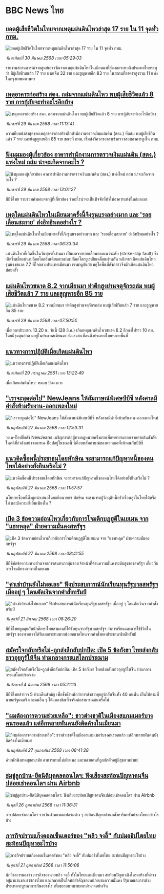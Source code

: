 # BBC News ไทย## [ยอดผู้เสียชีวิตในไทยจากเหตุแผ่นดินไหวล่าสุด 17 ราย ใน 11 จุดทั่ว กทม.](https://www.bbc.com/thai/articles/cwy656rxklgo?at_campaign=githubrss)![ยอดผู้เสียชีวิตในไทยจากเหตุแผ่นดินไหวล่าสุด 17 ราย ใน 11 จุดทั่ว กทม.](https://ichef.bbci.co.uk/ace/standard/240/cpsprodpb/0cc4/live/010de9a0-0d27-11f0-ba12-8d27eb561761.jpg)_วันอาทิตย์ที่ 30 มีนาคม 2568 เวลา 05:29:03_รายงานสถานการณ์จากศูนย์เอราวัณจากเหตุแผ่นดินไหวในเมียนมาที่ส่งผลกระทบถึงประเทศไทยระบุว่า มีผู้เสียชีวตแล้ว 17 ราย บาดเจ็บ 32 ราย และสูญหายอีก 83 ราย ในสถานที่อาคารสูงรวม 11 แห่งในกรุงเทพมหานคร## [เหตุอาคารก่อสร้าง สตง. ถล่มจากแผ่นดินไหว พบผู้เสียชีวิตแล้ว 8 ราย การกู้ภัยจะทำอะไรอีกบ้าง](https://www.bbc.com/thai/articles/c15q5xnn1xxo?at_campaign=githubrss)![เหตุอาคารก่อสร้าง สตง. ถล่มจากแผ่นดินไหว พบผู้เสียชีวิตแล้ว 8 ราย การกู้ภัยจะทำอะไรอีกบ้าง](https://ichef.bbci.co.uk/ace/standard/240/cpsprodpb/8e79/live/323634f0-0c47-11f0-ac9f-c37d6fd89579.jpg)_วันเสาร์ที่ 29 มีนาคม 2568 เวลา 11:13:41_ความคืบหน้าล่าสุดของเหตุอาคารก่อสร้างตึกสำนักงานตรวจเงินแผ่นดิน (สตง.) ที่ถล่ม พบผู้เสียชีวิตแล้ว 7 ราย และยังสูญหายอีก 85 ราย ขณะที่ กทม. เริ่มส่งวิศวกรอาสาเข้าตรวจสอบอาคารสูงใน กทม.## [ฟังมุมมองผู้เกี่ยวข้อง อาคารสำนักงานการตรวจเงินแผ่นดิน (สตง.) แห่งใหม่ ถล่ม น่าจะเกิดจากอะไร ?](https://www.bbc.com/thai/articles/c8d4d231ldjo?at_campaign=githubrss)![ฟังมุมมองผู้เกี่ยวข้อง อาคารสำนักงานการตรวจเงินแผ่นดิน (สตง.) แห่งใหม่ ถล่ม น่าจะเกิดจากอะไร ?](https://ichef.bbci.co.uk/ace/standard/240/cpsprodpb/4c07/live/0f158700-0c88-11f0-acdc-a9a9d6bc1c98.jpg)_วันเสาร์ที่ 29 มีนาคม 2568 เวลา 13:01:27_บีบีซีไทย รวบรวมคำตอบจากผู้ที่เกี่ยวข้อง ว่าอะไรน่าจะเป็นปัจจัยที่ทำให้อาคารแห่งนี้ถล่มลงมา## [เหตุใดแผ่นดินไหวในเมียนมาครั้งนี้จึงรุนแรงอย่างมาก และ 'รอยเลื่อนสะกาย' ส่งอิทธิพลอย่างไร ?](https://www.bbc.com/thai/articles/c0mwmglg84ro?at_campaign=githubrss)![เหตุใดแผ่นดินไหวในเมียนมาครั้งนี้จึงรุนแรงอย่างมาก และ 'รอยเลื่อนสะกาย' ส่งอิทธิพลอย่างไร ?](https://ichef.bbci.co.uk/ace/standard/240/cpsprodpb/73e3/live/89779550-0be4-11f0-8ae9-2975efdc7f47.jpg)_วันเสาร์ที่ 29 มีนาคม 2568 เวลา 06:33:34_แผ่นดินไหวที่เกิดขึ้นในวันศุกร์ที่ผ่านมา เป็นผลจากรอยเลื่อนตามแนวระดับ (strike-slip fault) ซึ่งเกิดขึ้นเมื่อแผ่นเปลือกโลกอินเดียและแผ่นเปลือกโลกยูเรเชียเคลื่อนผ่านกัน 
หลังจากเกิดแผ่นดินไหวรุนแรงขนาด 7.7 ที่ใจกลางประเทศเมียนมา เรามาดูกันว่าเหตุใดพื้นที่ดังกล่าวจึงมักเกิดแผ่นดินไหวบ่อยครั้ง## [แผ่นดินไหวขนาด 8.2 จากเมียนมา ทำตึกสูงย่านจตุจักรถล่ม พบผู้เสียชีวิตแล้ว 7 ราย และสูญหายอีก 85 ราย](https://www.bbc.com/thai/articles/c2010wg75zdo?at_campaign=githubrss)![แผ่นดินไหวขนาด 8.2 จากเมียนมา ทำตึกสูงย่านจตุจักรถล่ม พบผู้เสียชีวิตแล้ว 7 ราย และสูญหายอีก 85 ราย](https://ichef.bbci.co.uk/ace/standard/240/cpsprodpb/8da5/live/b26c4d20-0bdf-11f0-ba12-8d27eb561761.jpg)_วันเสาร์ที่ 29 มีนาคม 2568 เวลา 07:50:50_เมื่อเวลาประมาณ 13.20 น. วันนี้ (28 มี.ค.) เกิดเหตุแผ่นดินไหวขนาด 8.2 ลึกลงไปราว 10 กม. โดยมีจุดศุนย์กลางอยู่ในประเทศเมียนมา ส่งแรงสะเทือนถึงประเทศไทยหลายพื้นที่## [แนวทางการปฏิบัติเมื่อเกิดแผ่นดินไหว](https://www.bbc.com/thai/international-41996692?at_campaign=githubrss)![แนวทางการปฏิบัติเมื่อเกิดแผ่นดินไหว](https://ichef.bbci.co.uk/ace/standard/240/cpsprodpb/16572/production/_98760519_p05n3m5k.jpg)_วันอาทิตย์ที่ 29 กรกฎาคม 2561 เวลา 13:22:49_เมื่อเกิดแผ่นดินไหว: หมอบ ป้อง เกาะ## ["เราจะพูดต่อไป" NewJeans ให้สัมภาษณ์พิเศษบีบีซี หลังศาลมีคำสั่งห้ามรับงาน-ออกเพลงใหม่](https://www.bbc.com/thai/articles/czrn544g620o?at_campaign=githubrss)!["เราจะพูดต่อไป" NewJeans ให้สัมภาษณ์พิเศษบีบีซี หลังศาลมีคำสั่งห้ามรับงาน-ออกเพลงใหม่](https://ichef.bbci.co.uk/ace/standard/240/cpsprodpb/bdf6/live/55497710-0ae2-11f0-97d3-37df2b293ed1.jpg)_วันพฤหัสบดีที่ 27 มีนาคม 2568 เวลา 12:53:31_วงเค-ป็อปชื่อดัง NewJeans เผชิญการต่อสู้ทางกฎหมายครั้งแรกเพื่อพยายามออกจากค่ายต้นสังกัดในคดีที่กำลังเขย่าวงการเค-ป็อปอยู่ในขณะนี้ นี่คือบทสัมภาษณ์ของพวกเธอทั้งห้าคนกับบีบีซี## [แนวคิดซื้อหนี้ประชาชนโดยทักษิณ จะสามารถแก้ปัญหาหนี้ของคนไทยได้อย่างยั่งยืนหรือไม่ ?](https://www.bbc.com/thai/articles/ckg8wk10d75o?at_campaign=githubrss)![แนวคิดซื้อหนี้ประชาชนโดยทักษิณ จะสามารถแก้ปัญหาหนี้ของคนไทยได้อย่างยั่งยืนหรือไม่ ?](https://ichef.bbci.co.uk/ace/standard/240/cpsprodpb/2c09/live/abb20560-0897-11f0-94d4-6f954f5dcfa3.jpg)_วันพฤหัสบดีที่ 27 มีนาคม 2568 เวลา 11:57:57_นโยบายซื้อหนี้ซึ่งถูกนำเสนอโดยอดีตนายกฯ ทักษิณ จะสามารถกู้วิกฤติหนี้ครัวเรือนสูงในไทยได้หรือไม่ และมีความยั่งยืนเพียงใด ?## [เปิด 3 ข้อความอ่อนไหวเกี่ยวกับการโจมตีกบฏฮูตีในเยเมน จาก "แชทหลุด" ฝ่ายความมั่นคงสหรัฐฯ](https://www.bbc.com/thai/articles/cvg128p8jr4o?at_campaign=githubrss)![เปิด 3 ข้อความอ่อนไหวเกี่ยวกับการโจมตีกบฏฮูตีในเยเมน จาก "แชทหลุด" ฝ่ายความมั่นคงสหรัฐฯ](https://ichef.bbci.co.uk/ace/standard/240/cpsprodpb/3c59/live/d4020d70-0a6e-11f0-97d3-37df2b293ed1.png)_วันพฤหัสบดีที่ 27 มีนาคม 2568 เวลา 08:41:55_บีบีซีคัดข้อความบางส่วนจากการสนทนากลุ่มของเจ้าหน้าที่ด้านความมั่นคงระดับสูงของสหรัฐฯ เกี่ยวกับการโจมตีทางอากาศในเยเมน## ["ค่าเช่าบ้านยังไม่พอเลย" ฟังประสบการณ์นักเรียนทุนรัฐบาลสหรัฐฯ เมื่ออยู่ ๆ โดนตัดเงินจากคำสั่งทรัมป์](https://www.bbc.com/thai/articles/cewkjr8yny8o?at_campaign=githubrss)!["ค่าเช่าบ้านยังไม่พอเลย" ฟังประสบการณ์นักเรียนทุนรัฐบาลสหรัฐฯ เมื่ออยู่ ๆ โดนตัดเงินจากคำสั่งทรัมป์](https://ichef.bbci.co.uk/ace/standard/240/cpsprodpb/8497/live/99a530e0-066c-11f0-88b7-5556e7b55c5e.jpg)_วันศุกร์ที่ 21 มีนาคม 2568 เวลา 08:26:20_บีบีซีไทยพูดคุยกับนักศึกษาไทยสามคนที่ได้รับทุนจากรัฐบาลสหรัฐฯ ว่าการเรียนและการใช้ชีวิตในสหรัฐฯ ของพวกเขาได้รับผลกระทบมากน้อยขนาดไหนจากคำสั่งของประธานาธิบดีทรัมป์## [สมัครใจกลับหรือไม่-ถูกส่งลึกลับปกปิด: เปิด 5 ข้อกังขา ไทยส่งกลับชาวอุยกูร์ให้จีน ท่ามกลางกระแสโลกประณาม](https://www.bbc.com/thai/articles/cj677j4r6jno?at_campaign=githubrss)![สมัครใจกลับหรือไม่-ถูกส่งลึกลับปกปิด: เปิด 5 ข้อกังขา ไทยส่งกลับชาวอุยกูร์ให้จีน ท่ามกลางกระแสโลกประณาม](https://ichef.bbci.co.uk/ace/standard/240/cpsprodpb/b503/live/bfb85050-f5c3-11ef-97ab-abb74cabf06c.jpg)_วันอังคารที่ 4 มีนาคม 2568 เวลา 05:21:13_บีบีซีไทยสำรวจ 5 ประเด็นสำคัญ เพื่อชั่งน้ำหนักว่าการส่งชาวอุยกูร์กลับจีนทั้ง 40 คนนั้น เป็นไปตามที่นายกรัฐมนตรี และคนอื่น ๆ ได้แถลงข้อเท็จจริงต่อสาธารณชนหรือไม่## ["ผมต้องการความช่วยเหลือ": ชาวต่างชาติในเมืองสแกมเมอร์บางคนรอดแล้ว แต่อีกหลายพันคนยังติดค้างในเมียนมา](https://www.bbc.com/thai/articles/cdx229ek55qo?at_campaign=githubrss)!["ผมต้องการความช่วยเหลือ": ชาวต่างชาติในเมืองสแกมเมอร์บางคนรอดแล้ว แต่อีกหลายพันคนยังติดค้างในเมียนมา](https://ichef.bbci.co.uk/ace/standard/240/cpsprodpb/cac7/live/60c82030-f4b9-11ef-9e61-71ee71f26eb1.jpg)_วันพฤหัสบดีที่ 27 กุมภาพันธ์ 2568 เวลา 08:41:28_ค่ายพักพิงขาดสุขอนามัย อาหารแทบไม่เพียงพอ และหลายคนที่ถูกกักตัวอยู่มีสุขภาพย่ำแย่## [ข่มขู่ลูกบ้าน-ยึดนิติบุคคลคอนโดฯ: ฟังเสียงสะท้อนปัญหาคนจีนปล่อยเช่าคอนโดฯ ผ่าน Airbnb](https://www.bbc.com/thai/articles/c5y920wzjvxo?at_campaign=githubrss)![ข่มขู่ลูกบ้าน-ยึดนิติบุคคลคอนโดฯ: ฟังเสียงสะท้อนปัญหาคนจีนปล่อยเช่าคอนโดฯ ผ่าน Airbnb](https://ichef.bbci.co.uk/ace/standard/240/cpsprodpb/a700/live/73f34de0-f42f-11ef-896e-d7e7fb1719a4.jpg)_วันพุธที่ 26 กุมภาพันธ์ 2568 เวลา 11:36:31_การปล่อยเช่าคอนโดฯ รายวันผ่านแพลตฟอร์มต่าง ๆ สะท้อนปัญหาด้านอสังหาริมทรัพย์ของไทยอย่างไรบ้าง## [ภารกิจปราบแก๊งคอลเซ็นเตอร์ของ "หลิว จงอี้" กับปมอธิปไตยไทย สะท้อนปัญหาอะไรบ้าง](https://www.bbc.com/thai/articles/c1jpd14n122o?at_campaign=githubrss)![ภารกิจปราบแก๊งคอลเซ็นเตอร์ของ "หลิว จงอี้" กับปมอธิปไตยไทย สะท้อนปัญหาอะไรบ้าง](https://ichef.bbci.co.uk/ace/standard/240/cpsprodpb/d8c9/live/8bfa5a90-f043-11ef-a319-fb4e7360c4ec.jpg)_วันศุกร์ที่ 21 กุมภาพันธ์ 2568 เวลา 11:56:08_นักวิชาการมองว่า ภารกิจของนายหลิว จงอี้ ทั้งในไทยและเมียนมา สะท้อนปัญหาเชิงโครงสร้างที่ดำรงอยู่มานานของราชการไทย และกลายเป็นโจทย์สำคัญของหน่วยงานความมั่นคง รัฐบาลและการต่างประเทศจะบูรณาการกันอย่างไร เพื่อชะลอบทบาทมหาอำนาจอย่างจีน